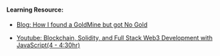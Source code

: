 #### Learning Resource:

  * [Blog: How I found a GoldMine but got No Gold](https://medium.com/@mahitman1/how-i-found-a-goldmine-but-got-no-gold-e912a89fa522)
  
  * [Youtube: Blockchain, Solidity, and Full Stack Web3 Development with JavaScript(4 - 4:30hr)](https://www.youtube.com/watch?v=gyMwXuJrbJQ)
